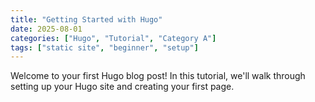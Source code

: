 ```yaml
---
title: "Getting Started with Hugo"
date: 2025-08-01
categories: ["Hugo", "Tutorial", "Category A"]
tags: ["static site", "beginner", "setup"]
---
```


Welcome to your first Hugo blog post! In this tutorial, we'll walk through setting up your Hugo site and creating your first page.